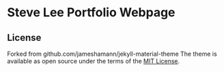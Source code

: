 # Steve Lee Portfolio Webpage

## License

Forked from github.com/jameshamann/jekyll-material-theme
The theme is available as open source under the terms of the [MIT License](https://opensource.org/licenses/MIT).
